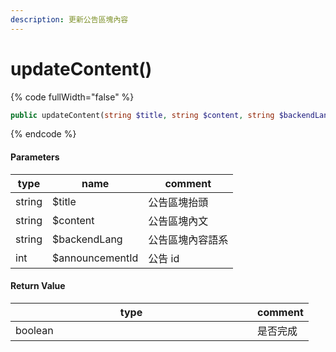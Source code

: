 ```yaml
---
description: 更新公告區塊內容
---
```


# updateContent()

{% code fullWidth="false" %}
```php
public updateContent(string $title, string $content, string $backendLang, int $announcementId): bool
```
{% endcode %}

#### Parameters

| type   | name            | comment  |
| ------ | --------------- | -------- |
| string | $title          | 公告區塊抬頭   |
| string | $content        | 公告區塊內文   |
| string | $backendLang    | 公告區塊內容語系 |
| int    | $announcementId | 公告 id    |

#### **Return Value**

<table data-full-width="false"><thead><tr><th width="371">type</th><th>comment</th></tr></thead><tbody><tr><td>boolean</td><td>是否完成</td></tr></tbody></table>
